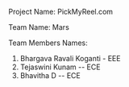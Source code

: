 Project Name:
PickMyReel.com

Team Name:
Mars

Team Members Names:
1. Bhargava Ravali Koganti - EEE
2. Tejaswini Kunam -- ECE
3. Bhavitha D -- ECE